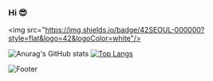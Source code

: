 ### Hi 😎

<!--
<img src="https://capsule-render.vercel.app/api?type=waving&color=F9D4D4&height=300&section=header&text=GitHub&amp;&fontColor=696969&fontSize=60&animation=twinkling&amp;fontAlignY=25&amp;desc=test%20test&amp;descAlignY=44" style="max-width: 100%;" />
-->

<!--
**numerical43/numerical43** is a ✨ _special_ ✨ repository because its `README.md` (this file) appears on your GitHub profile.

Here are some ideas to get you started:

- 🔭 I’m currently working on ...
- 🌱 I’m currently learning ...
- 👯 I’m looking to collaborate on ...
- 🤔 I’m looking for help with ...
- 💬 Ask me about ...
- 📫 How to reach me: ...
- 😄 Pronouns: ...
- ⚡ Fun fact: ...
-->

<!-- <div align="center">
<img src="https://rishavanand.github.io/static/images/greetings.gif" align="center" style="width: 80%" />
</div>   -->

<img src="https://img.shields.io/badge/42SEOUL-000000?style=flat&logo=42&logoColor=white"/>

![Anurag's GitHub stats](https://github-readme-stats.vercel.app/api?username=numerical43&show_icons=true&theme=buefy)
[![Top Langs](https://github-readme-stats.vercel.app/api/top-langs/?username=numerical43&layout=compact&theme=buefy)](https://github.com/anuraghazra/github-readme-stats)

![Footer](https://capsule-render.vercel.app/api?type=waving&color=507EA4&height=200&section=footer)
